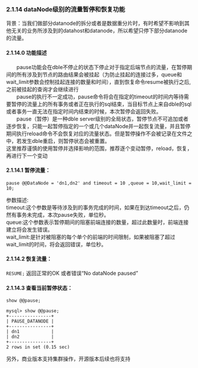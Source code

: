### 2.1.14 dataNode级别的流量暂停和恢复功能

背景：当我们做部分datanode的拆分或者是数据重分片时，有时希望不影响到其他无关的业务所涉及到的datahost和datanode，所以希望只停下部分datanode的流量。   
#### 2.1.14.0 功能描述
  pause功能会在dble不停止的状态下停止对于指定后端节点的流量，在暂停期间的所有涉及到节点的路由结果会被挂起（为防止挂起的连接过多，queue和wait_limit参数会控制挂起连接的数量和时间），直到恢复命令resume被执行之后,之前被挂起的查询才会继续进行  
  pause的执行不一定成功，pause命令将会在指定的timeout的时间内等待需要暂停的流量上的所有事务或者正在执行的sql结束，当目标节点上来自dble的sql或者事务一直无法在指定时间内结束的时候，本次暂停会返回失败。  
  pause（暂停）是一种dble server级别的全局状态，暂停节点不可追加或者逐步恢复，只能一起暂停指定的一个或几个dataNode并一起恢复流量，并且暂停期间执行reload命令不会恢复对应的流量状态。但是暂停操作不会被记录在文件之中，若发生dble重启，则暂停状态会被重置。  
  这里推荐谨慎的使用暂停并选择影响的范围，推荐逐个变动暂停，reload，恢复，再进行下一个变动
#### 2.1.14.1 暂停流量：  
`pause @@DataNode = 'dn1,dn2' and timeout = 10 ,queue = 10,wait_limit = 10;`  

参数描述:  
timeout:这个参数是等待涉及到的事务完成的时间，如果在到达timeout之后，仍然有事务未完成，本次pause失败，单位秒。  
queue:这个参数表示暂停期间的阻塞前端连接的数量，超过此数量时，前端连接建立将会发生错误。  
wait_limit:是针对被阻塞的每个单个的前端的时间限制，如果被阻塞了超过wait_limit的时间，将会返回错误，单位秒。


#### 2.1.14.2 恢复流量：
`RESUME;`
返回正常的OK 或者错误“No dataNode paused”

#### 2.1.14.3 查看当前暂停状态：

`show @@pause;`

```
mysql> show @@pause;
+----------------+
| PAUSE_DATANODE |
+----------------+
| dn1            |
| dn2            |
+----------------+
2 rows in set (0.15 sec)
```

另外，商业版本支持集群操作，开源版本后续也将支持  


